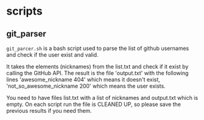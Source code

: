 # scripts

## git_parser

`git_parcer.sh` is a bash script used to parse the list of github usernames and check if the user exist and valid. 

It takes the elements (nicknames) from the list.txt and check if it exist by calling the GitHub API. The result is the file 'output.txt' with the following lines 'awesome_nickname 404' which means it doesn't exist, 'not_so_awesome_nickname 200' which means the user exists. 

You need to have files list.txt with a list of nicknames and output.txt which is empty. On each script run the file is CLEANED UP, so please save the previous results if you need them. 
